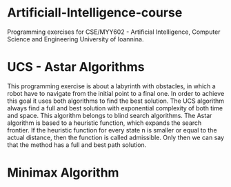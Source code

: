 # Artificiall-Intelligence-course

Programming exercises for CSE/MYY602 - Artificial Intelligence, Computer Science and Engineering University of Ioannina.

# UCS - Astar Algorithms

This programming exercise is about a labyrinth with obstacles, in which a robot have to navigate from the initial point to a final one. In order to 
achieve this goal it uses both algorithms to find the best solution. The UCS algorithm always find a full and best solution with exponential complexity of both time and space. 
This algorithm belongs to blind search algorithms. The Astar algorithm is based to a heuristic function, which expands the search frontier. 
If the heuristic function for every state n is smaller or equal to the actual distance, then the function is called admissible. Only then we can say that the method has a full and best path solution.


# Minimax Algorithm
